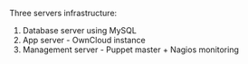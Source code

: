 Three servers infrastructure:
1. Database server using MySQL
2. App server - OwnCloud instance
3. Management server - Puppet master + Nagios monitoring
